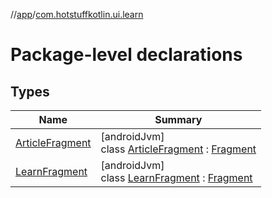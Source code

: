 //[app](../../index.md)/[com.hotstuffkotlin.ui.learn](index.md)

# Package-level declarations

## Types

| Name | Summary |
|---|---|
| [ArticleFragment](-article-fragment/index.md) | [androidJvm]<br>class [ArticleFragment](-article-fragment/index.md) : [Fragment](https://developer.android.com/reference/kotlin/androidx/fragment/app/Fragment.html) |
| [LearnFragment](-learn-fragment/index.md) | [androidJvm]<br>class [LearnFragment](-learn-fragment/index.md) : [Fragment](https://developer.android.com/reference/kotlin/androidx/fragment/app/Fragment.html) |
